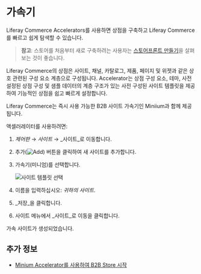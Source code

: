 # 가속기

Liferay Commerce Accelerators를 사용하면 상점을 구축하고 Liferay Commerce를 빠르고 쉽게 탐색할 수 있습니다.

> **참고**: 스토어를 처음부터 새로 구축하려는 사용자는 [스토어프론트 만들기](../creating-store-content/creating-your-storefront.md)을 살펴보는 것이 좋습니다.

Liferay Commerce의 상점은 사이트, 채널, 카탈로그, 제품, 페이지 및 위젯과 같은 상호 관련된 구성 요소 계층으로 구성됩니다. Accelerator는 상점 구성 요소, 테마, 사전 설정된 상점 구성 및 샘플 데이터의 계층 구조가 있는 사전 구성된 사이트 템플릿을 제공하여 기능적인 상점을 쉽고 빠르게 설정합니다.

Liferay Commerce는 즉시 사용 가능한 B2B 사이트 가속기인 Miniium과 함께 제공됩니다.

액셀러레이터를 사용하려면:

1. _제어판_ → _사이트_ → _사이트_로 이동합니다.
2. 추가(![Add](../images/icon-add.png)) 버튼을 클릭하여 새 사이트를 추가합니다.
3. 가속기(미니엄)를 선택합니다.

    ![사이트 템플릿 선택](./accelerators/images/01.png)

4. 이름을 입력하십시오: _귀하의 사이트_.
5. _저장_을 클릭합니다.
6. 사이트 메뉴에서 _사이트_로 이동을 클릭합니다.

가속 사이트가 생성되었습니다.

## 추가 정보

* [Minium Accelerator를 사용하여 B2B Store 시작](../starting-a-store/using-the-minium-accelerator-to-jump-start-your-b2b-store.md)
